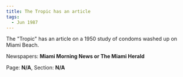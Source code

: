 ```yaml
---  
title: The Tropic has an article  
tags:  
  - Jun 1987  
---  
```

  
The "Tropic" has an article on a 1950 study of condoms washed up on Miami Beach.  
  
Newspapers: **Miami Morning News or The Miami Herald**  
  
Page: **N/A**, Section: **N/A** 
